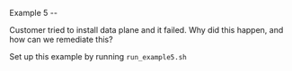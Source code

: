 Example 5 -- 

Customer tried to install data plane and it failed. Why did this happen, and how can we remediate this?

Set up this example by running `run_example5.sh`
